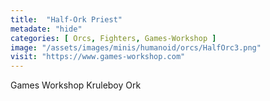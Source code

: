 ```yaml
---
title:  "Half-Ork Priest"
metadate: "hide"
categories: [ Orcs, Fighters, Games-Workshop ]
image: "/assets/images/minis/humanoid/orcs/HalfOrc3.png"
visit: "https://www.games-workshop.com"
---
```

Games Workshop Kruleboy Ork